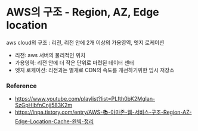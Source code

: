 # AWS의 구조 - Region, AZ, Edge location

aws cloud의 구조 : 리전, 리전 안에 2개 이상의 가용영역, 엣지 로케이션
- 리전: aws 서버의 물리적인 위치
- 가용영역: 리전 안에 더 작은 단위로 마련된 데이터 센터
- 엣지 로케이션: 리전과는 별개로 CDN의 속도를 개선하기위한 임시 저장소


### Reference
-  https://www.youtube.com/playlist?list=PLfth0bK2MgIan-SzGpHIbfnCnjj583K2m
-  https://inpa.tistory.com/entry/AWS-📚-아마존-웹-서비스-구조-Region-AZ-Edge-Location-Cache-완벽-정리